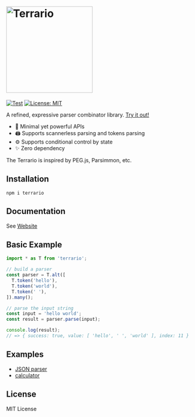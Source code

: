 <h1><img src="https://github.com/marihachi/terrario/blob/875bcc5ae47e351419d2c0f7d30b739b4c72840f/assets/terrario-logo.svg?raw=true" alt="Terrario" width="230px" /></h1>

[![Test](https://github.com/marihachi/terrario/actions/workflows/test.yml/badge.svg)](https://github.com/marihachi/terrario/actions/workflows/test.yml)
[![License: MIT](https://img.shields.io/badge/License-MIT-yellow.svg)](https://opensource.org/licenses/MIT)

A refined, expressive parser combinator library.
[Try it out!](https://npm.runkit.com/terrario)

- 📍 Minimal yet powerful APIs
- 🖨 Supports scannerless parsing and tokens parsing
- ⚙ Supports conditional control by state
- ✨ Zero dependency

The Terrario is inspired by PEG.js, Parsimmon, etc.

## Installation
```
npm i terrario
```

## Documentation
See [Website](https://terrario-js.github.io/)

## Basic Example
```ts
import * as T from 'terrario';

// build a parser
const parser = T.alt([
  T.token('hello'),
  T.token('world'),
  T.token(' '),
]).many();

// parse the input string
const input = 'hello world';
const result = parser.parse(input);

console.log(result);
// => { success: true, value: [ 'hello', ' ', 'world' ], index: 11 }
```

## Examples
- [JSON parser](https://github.com/terrario-js/terrario/tree/9f5c16e7451429297354fec4fe6f8f010da6d70b/examples/json)
- [calculator](https://github.com/terrario-js/terrario/tree/9f5c16e7451429297354fec4fe6f8f010da6d70b/examples/calculator)

## License
MIT License
